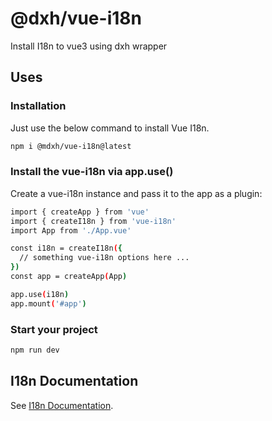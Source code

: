 # @dxh/vue-i18n

Install I18n to vue3 using dxh wrapper

## Uses

### Installation

Just use the below command to install Vue I18n.

```sh
npm i @mdxh/vue-i18n@latest
```

### Install the vue-i18n via app.use()

Create a vue-i18n instance and pass it to the app as a plugin:

```sh
import { createApp } from 'vue'
import { createI18n } from 'vue-i18n'
import App from './App.vue'

const i18n = createI18n({
  // something vue-i18n options here ...
})
const app = createApp(App)

app.use(i18n)
app.mount('#app')
```

### Start your project

```sh
npm run dev
```

## I18n Documentation

See [I18n Documentation](https://vue-i18n.intlify.dev).
